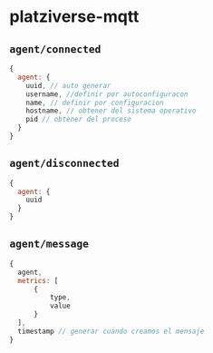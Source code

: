 # platziverse-mqtt

## `agent/connected`

``` js
{
  agent: {
    uuid, // auto generar
    username, //definir por autoconfiguracon
    name, // definir por configuracion
    hostname, // obtener del sistema operativo
    pid // obtener del proceso
  }
}
```

## `agent/disconnected`

``` js
{
  agent: {
    uuid 
  }
}
```

## `agent/message`

``` js
{
  agent,
  metrics: [
      {
          type,
          value
      }
  ],
  timestamp // generar cuando creamos el mensaje
}
```